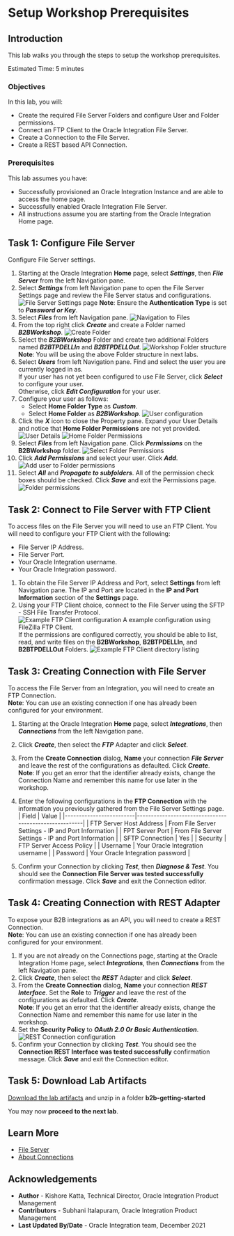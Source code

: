 # Setup Workshop Prerequisites

## Introduction

This lab walks you through the steps to setup the workshop prerequisites.

Estimated Time: 5 minutes

### Objectives

In this lab, you will:

* Create the required File Server Folders and configure User and Folder permissions.
* Connect an FTP Client to the Oracle Integration File Server.
* Create a Connection to the File Server.
* Create a REST based API Connection.

### Prerequisites

This lab assumes you have:

* Successfully provisioned an Oracle Integration Instance and are able to access the home page.
* Successfully enabled Oracle Integration File Server.
* All instructions assume you are starting from the Oracle Integration Home page.

## Task 1: Configure File Server

Configure File Server settings.

1. Starting at the Oracle Integration **Home** page, select ***Settings***, then ***File Server*** from the left Navigation pane.
2. Select ***Settings*** from left Navigation pane to open the File Server Settings page and review the File Server status and configurations.
![File Server Settings page](images/file-server-settings.png)
**Note**: Ensure the **Authentication Type** is set to ***Password or Key***.
3. Select ***Files*** from left Navigation pane.
![Navigation to Files](images/file-server-files1.png)
4. From the top right click ***Create*** and create a Folder named ***B2BWorkshop***.
![Create Folder](images/file-server-files2.png)
5. Select the ***B2BWorkshop*** Folder and create two additional Folders named ***B2BTPDELLIn*** and ***B2BTPDELLOut***.
![Workshop Folder structure](images/file-server-files3.png)
**Note**: You will be using the above Folder structure in next labs.
6. Select ***Users*** from left Navigation pane. Find and select the user you are currently logged in as.  
If your user has not yet been configured to use File Server, click ***Select*** to configure your user.  
Otherwise, click ***Edit Configuration*** for your user.
7. Configure your user as follows:
    * Select **Home Folder Type** as ***Custom***.
    * Select **Home Folder** as ***B2BWorkshop***.
![User configuration](images/user-permissions2.png)
8. Click the ***X*** icon to close the Property pane. Expand your User Details and notice that **Home Folder Permissions** are not yet provided.
![User Details](images/user-details.png)
![Home Folder Permissions](images/user-permissions3.png)
9. Select ***Files*** from left Navigation pane. Click ***Permissions*** on the **B2BWorkshop** folder.
![Select Folder Permissions](images/user-permissions4.png)
10. Click ***Add Permissions*** and select your user. Click ***Add***.
![Add user to Folder permissions](images/user-permissions5.png)
11. Select ***All*** and ***Propagate to subfolders***. All of the permission check boxes should be checked. Click ***Save*** and exit the Permissions page.
![Folder permissions](images/user-permissions6.png)

## Task 2: Connect to File Server with FTP Client

To access files on the File Server you will need to use an FTP Client. You will need to configure your FTP Client with the following:

* File Server IP Address.
* File Server Port.
* Your Oracle Integration username.
* Your Oracle Integration password.

1. To obtain the File Server IP Address and Port, select **Settings** from left Navigation pane. The IP and Port are located in the **IP and Port Information** section of the **Settings** page.
2. Using your FTP Client choice, connect to the File Server using the SFTP - SSH File Transfer Protocol.  
![Example FTP Client configuration](images/user-permissions7.png)
A example configuration using FileZilla FTP Client.  
If the permissions are configured correctly, you should be able to list, read, and write files on the **B2BWorkshop**, **B2BTPDELLIn**, and **B2BTPDELLOut** Folders.
![Example FTP Client directory listing](images/user-permissions8.png)

## Task 3: Creating Connection with File Server

To access the File Server from an Integration, you will need to create an FTP Connection.  
**Note**: You can use an existing connection if one has already been configured for your environment.

1. Starting at the Oracle Integration **Home** page, select ***Integrations***, then ***Connections*** from the left Navigation pane.
2. Click ***Create***, then select the ***FTP*** Adapter and click ***Select***.
3. From the **Create Connection** dialog, **Name** your connection ***File Server*** and leave the rest of the configurations as defaulted. Click ***Create***.  
**Note**: If you get an error that the identifier already exists, change the Connection Name and remember this name for use later in the workshop.
4. Enter the following configurations in the **FTP Connection** with the information you previously gathered from the File Server Settings page.  
| Field                   | Value                                                 |
|-------------------------|-------------------------------------------------------|
| FTP Server Host Address | From File Server Settings - IP and Port Information   |
| FPT Server Port         | From File Server Settings - IP and Port Information   |
| SFTP Connection         | Yes                                                   |
| Security                | FTP Server Access Policy                              |
| Username                | Your Oracle Integration username                      |
| Password                | Your Oracle Integration password                      |

5. Confirm your Connection by clicking ***Test***, then ***Diagnose & Test***. You should see the **Connection File Server was tested successfully** confirmation message. Click ***Save*** and exit the Connection editor.

## Task 4: Creating Connection with REST Adapter

To expose your B2B integrations as an API, you will need to create a REST Connection.  
**Note**: You can use an existing connection if one has already been configured for your environment.

1. If you are not already on the Connections page, starting at the Oracle Integration Home page, select ***Integrations***, then ***Connections*** from the left Navigation pane.
2. Click ***Create***, then select the ***REST*** Adapter and click ***Select***.
3. From the **Create Connection** dialog, **Name** your connection ***REST Interface***. Set the **Role** to ***Trigger*** and leave the rest of the configurations as defaulted. Click ***Create***.  
**Note**: If you get an error that the identifier already exists, change the Connection Name and remember this name for use later in the workshop.
4. Set the **Security Policy** to ***OAuth 2.0 Or Basic Authentication***.  
![REST Connection configuration](images/rest-interface.png)
5. Confirm your Connection by clicking ***Test***. You should see the **Connection REST Interface was tested successfully** confirmation message. Click ***Save*** and exit the Connection editor.

## Task 5: Download Lab Artifacts

[Download the lab artifacts](https://objectstorage.us-ashburn-1.oraclecloud.com/p/Ei1_2QRw4M8tQpk59Qhao2JCvEivSAX8MGB9R6PfHZlqNkpkAcnVg4V3-GyTs1_t/n/c4u04/b/livelabsfiles/o/oci-library/b2b-getting-started.zip) and unzip in a folder **b2b-getting-started**

You may now **proceed to the next lab**.

## Learn More

* [File Server](https://docs.oracle.com/en/cloud/paas/integration-cloud/file-server/file-server-overview.html)
* [About Connections](https://docs.oracle.com/en/cloud/paas/integration-cloud/integrations-user/integration-cloud-service-concepts.html#GUID-DDA9C4B9-BCB0-4F4D-BA51-44FB610AEA1C)

## Acknowledgements

* **Author** - Kishore Katta, Technical Director, Oracle Integration Product Management
* **Contributors** - Subhani Italapuram, Oracle Integration Product Management
* **Last Updated By/Date** - Oracle Integration team, December 2021
